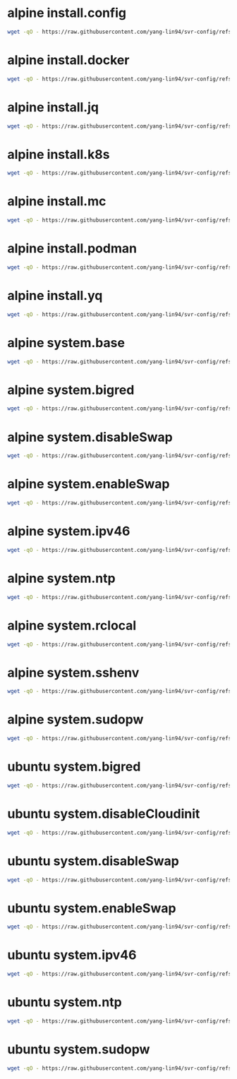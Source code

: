 
# alpine install.config

```bash
wget -qO - https://raw.githubusercontent.com/yang-lin94/svr-config/refs/heads/main/alpine/install.config/install.config.txt | sudo bash
```

# alpine install.docker

```bash
wget -qO - https://raw.githubusercontent.com/yang-lin94/svr-config/refs/heads/main/alpine/install.docker/install.docker.txt | sudo bash
```

# alpine install.jq

```bash
wget -qO - https://raw.githubusercontent.com/yang-lin94/svr-config/refs/heads/main/alpine/install.jq/install.jq.txt | sudo bash
```

# alpine install.k8s

```bash
wget -qO - https://raw.githubusercontent.com/yang-lin94/svr-config/refs/heads/main/alpine/install.k8s/install.k8s.txt | sudo bash
```

# alpine install.mc

```bash
wget -qO - https://raw.githubusercontent.com/yang-lin94/svr-config/refs/heads/main/alpine/install.mc/install.mc.txt | sudo bash
```

# alpine install.podman

```bash
wget -qO - https://raw.githubusercontent.com/yang-lin94/svr-config/refs/heads/main/alpine/install.podman/install.podman.txt | sudo bash
```

# alpine install.yq

```bash
wget -qO - https://raw.githubusercontent.com/yang-lin94/svr-config/refs/heads/main/alpine/install.yq/install.yq.txt | sudo bash
```

# alpine system.base

```bash
wget -qO - https://raw.githubusercontent.com/yang-lin94/svr-config/refs/heads/main/alpine/system.base/system.base.txt | sudo bash
```

# alpine system.bigred

```bash
wget -qO - https://raw.githubusercontent.com/yang-lin94/svr-config/refs/heads/main/alpine/system.bigred/system.bigred.txt | sudo bash
```

# alpine system.disableSwap

```bash
wget -qO - https://raw.githubusercontent.com/yang-lin94/svr-config/refs/heads/main/alpine/system.disableSwap/system.disableSwap.txt | sudo bash
```

# alpine system.enableSwap

```bash
wget -qO - https://raw.githubusercontent.com/yang-lin94/svr-config/refs/heads/main/alpine/system.enableSwap/system.enableSwap.txt | sudo bash
```

# alpine system.ipv46

```bash
wget -qO - https://raw.githubusercontent.com/yang-lin94/svr-config/refs/heads/main/alpine/system.ipv46/system.ipv46.txt | sudo bash
```

# alpine system.ntp

```bash
wget -qO - https://raw.githubusercontent.com/yang-lin94/svr-config/refs/heads/main/alpine/system.ntp/system.ntp.txt | sudo bash
```

# alpine system.rclocal

```bash
wget -qO - https://raw.githubusercontent.com/yang-lin94/svr-config/refs/heads/main/alpine/system.rclocal/system.rclocal.txt | sudo bash
```

# alpine system.sshenv

```bash
wget -qO - https://raw.githubusercontent.com/yang-lin94/svr-config/refs/heads/main/alpine/system.sshenv/system.sshenv.txt | sudo bash
```

# alpine system.sudopw

```bash
wget -qO - https://raw.githubusercontent.com/yang-lin94/svr-config/refs/heads/main/alpine/system.sudopw/system.sudopw.txt | sudo bash
```

# ubuntu system.bigred

```bash
wget -qO - https://raw.githubusercontent.com/yang-lin94/svr-config/refs/heads/main/ubuntu/system.bigred/system.bigred.txt | sudo bash
```

# ubuntu system.disableCloudinit

```bash
wget -qO - https://raw.githubusercontent.com/yang-lin94/svr-config/refs/heads/main/ubuntu/system.disableCloudinit/system.disableCloudinit.txt | sudo bash
```

# ubuntu system.disableSwap

```bash
wget -qO - https://raw.githubusercontent.com/yang-lin94/svr-config/refs/heads/main/ubuntu/system.disableSwap/system.disableSwap.txt | sudo bash
```

# ubuntu system.enableSwap

```bash
wget -qO - https://raw.githubusercontent.com/yang-lin94/svr-config/refs/heads/main/ubuntu/system.enableSwap/system.enableSwap.txt | sudo bash
```

# ubuntu system.ipv46

```bash
wget -qO - https://raw.githubusercontent.com/yang-lin94/svr-config/refs/heads/main/ubuntu/system.ipv46/system.ipv46.txt | sudo bash
```

# ubuntu system.ntp

```bash
wget -qO - https://raw.githubusercontent.com/yang-lin94/svr-config/refs/heads/main/ubuntu/system.ntp/system.ntp.txt | sudo bash
```

# ubuntu system.sudopw

```bash
wget -qO - https://raw.githubusercontent.com/yang-lin94/svr-config/refs/heads/main/ubuntu/system.sudopw/system.sudopw.txt | sudo bash
```

